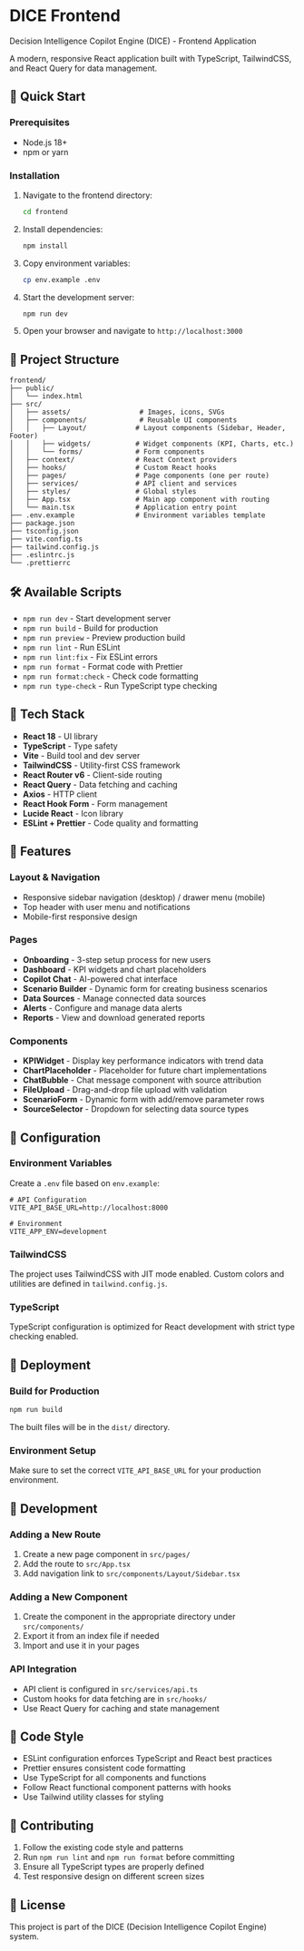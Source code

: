 # DICE Frontend

Decision Intelligence Copilot Engine (DICE) - Frontend Application

A modern, responsive React application built with TypeScript, TailwindCSS, and React Query for data management.

## 🚀 Quick Start

### Prerequisites

- Node.js 18+
- npm or yarn

### Installation

1. Navigate to the frontend directory:

   ```bash
   cd frontend
   ```

2. Install dependencies:

   ```bash
   npm install
   ```

3. Copy environment variables:

   ```bash
   cp env.example .env
   ```

4. Start the development server:

   ```bash
   npm run dev
   ```

5. Open your browser and navigate to `http://localhost:3000`

## 📁 Project Structure

```
frontend/
├── public/
│   └── index.html
├── src/
│   ├── assets/                 # Images, icons, SVGs
│   ├── components/             # Reusable UI components
│   │   ├── Layout/            # Layout components (Sidebar, Header, Footer)
│   │   ├── widgets/           # Widget components (KPI, Charts, etc.)
│   │   └── forms/             # Form components
│   ├── context/               # React Context providers
│   ├── hooks/                 # Custom React hooks
│   ├── pages/                 # Page components (one per route)
│   ├── services/              # API client and services
│   ├── styles/                # Global styles
│   ├── App.tsx                # Main app component with routing
│   └── main.tsx               # Application entry point
├── .env.example               # Environment variables template
├── package.json
├── tsconfig.json
├── vite.config.ts
├── tailwind.config.js
├── .eslintrc.js
└── .prettierrc
```

## 🛠️ Available Scripts

- `npm run dev` - Start development server
- `npm run build` - Build for production
- `npm run preview` - Preview production build
- `npm run lint` - Run ESLint
- `npm run lint:fix` - Fix ESLint errors
- `npm run format` - Format code with Prettier
- `npm run format:check` - Check code formatting
- `npm run type-check` - Run TypeScript type checking

## 🎨 Tech Stack

- **React 18** - UI library
- **TypeScript** - Type safety
- **Vite** - Build tool and dev server
- **TailwindCSS** - Utility-first CSS framework
- **React Router v6** - Client-side routing
- **React Query** - Data fetching and caching
- **Axios** - HTTP client
- **React Hook Form** - Form management
- **Lucide React** - Icon library
- **ESLint + Prettier** - Code quality and formatting

## 📱 Features

### Layout & Navigation

- Responsive sidebar navigation (desktop) / drawer menu (mobile)
- Top header with user menu and notifications
- Mobile-first responsive design

### Pages

- **Onboarding** - 3-step setup process for new users
- **Dashboard** - KPI widgets and chart placeholders
- **Copilot Chat** - AI-powered chat interface
- **Scenario Builder** - Dynamic form for creating business scenarios
- **Data Sources** - Manage connected data sources
- **Alerts** - Configure and manage data alerts
- **Reports** - View and download generated reports

### Components

- **KPIWidget** - Display key performance indicators with trend data
- **ChartPlaceholder** - Placeholder for future chart implementations
- **ChatBubble** - Chat message component with source attribution
- **FileUpload** - Drag-and-drop file upload with validation
- **ScenarioForm** - Dynamic form with add/remove parameter rows
- **SourceSelector** - Dropdown for selecting data source types

## 🔧 Configuration

### Environment Variables

Create a `.env` file based on `env.example`:

```env
# API Configuration
VITE_API_BASE_URL=http://localhost:8000

# Environment
VITE_APP_ENV=development
```

### TailwindCSS

The project uses TailwindCSS with JIT mode enabled. Custom colors and utilities are defined in `tailwind.config.js`.

### TypeScript

TypeScript configuration is optimized for React development with strict type checking enabled.

## 🚀 Deployment

### Build for Production

```bash
npm run build
```

The built files will be in the `dist/` directory.

### Environment Setup

Make sure to set the correct `VITE_API_BASE_URL` for your production environment.

## 🧪 Development

### Adding a New Route

1. Create a new page component in `src/pages/`
2. Add the route to `src/App.tsx`
3. Add navigation link to `src/components/Layout/Sidebar.tsx`

### Adding a New Component

1. Create the component in the appropriate directory under `src/components/`
2. Export it from an index file if needed
3. Import and use it in your pages

### API Integration

- API client is configured in `src/services/api.ts`
- Custom hooks for data fetching are in `src/hooks/`
- Use React Query for caching and state management

## 📝 Code Style

- ESLint configuration enforces TypeScript and React best practices
- Prettier ensures consistent code formatting
- Use TypeScript for all components and functions
- Follow React functional component patterns with hooks
- Use Tailwind utility classes for styling

## 🤝 Contributing

1. Follow the existing code style and patterns
2. Run `npm run lint` and `npm run format` before committing
3. Ensure all TypeScript types are properly defined
4. Test responsive design on different screen sizes

## 📄 License

This project is part of the DICE (Decision Intelligence Copilot Engine) system.
